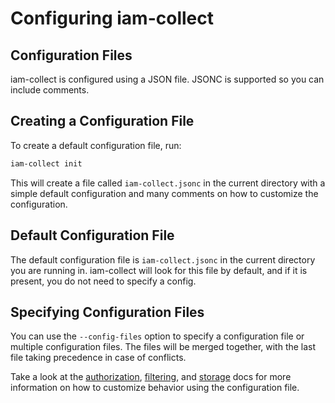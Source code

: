 # Configuring iam-collect

## Configuration Files

iam-collect is configured using a JSON file. JSONC is supported so you can include comments.

## Creating a Configuration File

To create a default configuration file, run:

```bash
iam-collect init
```

This will create a file called `iam-collect.jsonc` in the current directory with a simple default configuration and many comments on how to customize the configuration.

## Default Configuration File

The default configuration file is `iam-collect.jsonc` in the current directory you are running in. iam-collect will look for this file by default, and if it is present, you do not need to specify a config.

## Specifying Configuration Files

You can use the `--config-files` option to specify a configuration file or multiple configuration files. The files will be merged together, with the last file taking precedence in case of conflicts.

Take a look at the [authorization](Authorization.md), [filtering](Filtering.md), and [storage](Storage.md) docs for more information on how to customize behavior using the configuration file.
